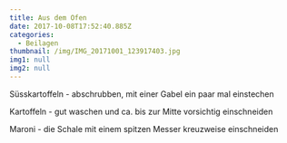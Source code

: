 ```yaml
---
title: Aus dem Ofen
date: 2017-10-08T17:52:40.885Z
categories:
  - Beilagen
thumbnail: /img/IMG_20171001_123917403.jpg
img1: null
img2: null
---
```

Süsskartoffeln - abschrubben, mit einer Gabel ein paar mal einstechen

Kartoffeln - gut waschen und ca. bis zur Mitte vorsichtig einschneiden

Maroni - die Schale mit einem spitzen Messer kreuzweise einschneiden
